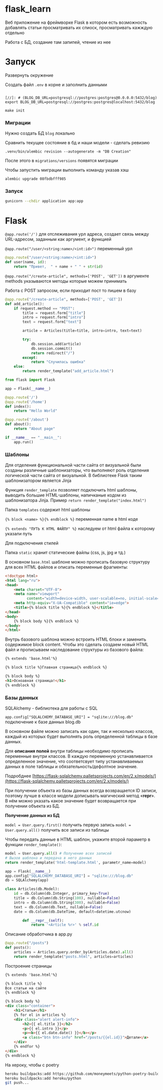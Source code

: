 # flask_learn

Веб приложение на фреймворке Flask в котором есть возможность добавлять статьи
просматривать их спиоск, просматривать кажждую отдельно

Работа с БД, создание там запипей, чтение из нее


# Запуск 
Развернуть окружение

Создать файл `.env` в корне и заполнить данными

```

[//]: # (BLOG_DB_URL=postgresql://postgres:postgres@0.0.0.0:5432/blog)
export BLOG_DB_URL=postgresql://postgres:postgres@localhost:5432/blog
```

```
make init
```

### Миграции

Нужно создать БД `blog` локально

Сравнить текущее состояние в бд и наши модели - сделать ревизию
```
.venv/bin/alembic revision --autogenerate -m "DB Creation"
```
После этого в `migrations/versions` появятся миграции

Чтобы запустить миграции выполнить команду указав хэш
```
alembic upgrade 08fbdbfff985
```

### Запуск

```bash
gunicorn --chdir application app:app
```

# Flask

`@app.route('/')`  для отслеживания урл адреса, создает связь между URL-адресом, заданным как аргумент, и функцией

`@app.route("/user/<string:name>/<int:id>")` переменный урл

```python
@app.route("/user/<string:name>/<int:id>")
def user(name, id):
    return "Привет,  " + name + " " + str(id)
```

`@app.route("/create-article", methods=['POST', 'GET'])` в аргументе methods указываются методы которые можем принимать

Работа с POST запросом, если приходит пост то пишем в базу

```python
@app.route("/create-article", methods=['POST', 'GET'])
def add_article():
    if request.method == "POST":
        title = request.form["title"]
        intro = request.form["intro"]
        text = request.form["text"]

        article = Articles(title=title, intro=intro, text=text)

        try:
            db.session.add(article)
            db.session.commit()
            return redirect("/")
        except:
            return "Случилась ошибка"
    else:
        return render_template("add_article.html")
```

```python
from flask import Flask

app = Flask(__name__)

@app.route('/')
@app.route('/home')
def index():
    return "Hello World"

@app.route('/about')
def about():
    return "About page"

if __name__ == "__main__":
    app.run()
```

### **Шаблоны**

Для отделения функциональной части сайта от визуальной были созданы различные шаблонизаторы, что выполняют роль отделения логической части сайта от визуальной. В библиотеке Flask таким шаблонизатором является Jinja

Функция `render_template` позволяет подключить html шаблоны, выводить большие HTML-шаблоны, напичканые кодом из шаблонизатора Jinja. Пример `return render_template("index.html")`

Папка `templates` содержит html шаблоны 

`{% block <name> %}{% endblock %}`  переменная name в html коде

`{% extends "ПУТЬ К HTML ФАЙЛУ" %}` наследуем от html файла к которому указали путь

Для подключения стилей

Папка `static` хранит статические файлы (css, js, jpg и тд.)

В основном `base.html` шаблоне можно прописать базовую структуру для всех HTML файлов и описать переменные фрагменты:

```html
<!doctype html>
<html lang="ru">
<head>
    <meta charset="UTF-8">
    <meta name="viewport"
          content="width=device-width, user-scalable=no, initial-scale=1.0, maximum-scale=1.0, minimum-scale=1.0">
    <meta http-equiv="X-UA-Compatible" content="ie=edge">
    <title>{% block title %}{% endblock %}</title>
</head>
<body>
    {% block body %}{% endblock %}
</body>
</html>
```

Внутрь базового шаблона можно встроить HTML блоки и заменить содержимое block content. Чтобы это сделать создаем новый HTML файл и прописываем наследование структуры из базового файла:

```html
{% extends 'base.html'%}

{% block title %}Главная страница{% endblock %}

{% block body %}
<h1>Осноавная страница!</h1>
{% endblock %}
```

### **Базы данных**

SQLAlchemy - библиотека для работы с SQL 

`app.config["SQLALCHEMY_DATABASE_URI"] = "sqlite:///blog.db"` подключение к базе данных blog.db

В основном файле можно записать как один, так и несколько классов, каждый из которых будет выполнять роль определенной таблицы в базе данных.

Для **описания полей** внутри таблицы необходимо прописать переменные внутри классов. В каждую переменную устанавливается определенное значение, что соответсвует типу устанавливаемых данных в поле таблицы и обязательность/дефолтное значение.

Подробднее [https://flask-sqlalchemy.palletsprojects.com/en/2.x/models/](https://flask-sqlalchemy.palletsprojects.com/en/2.x/models/)

При получении объекта из базы данных всегда возвращается ID записи, поэтому лучше в классе модели дописывать магический метод «__repr__». В нём можно указать какое значение будет возвращается при получении объекта из БД.

**Получение данных из БД**

`model = User.query.first()`  получить первую запись
`model = User.query.all()` получить все записи из таблицы

Чтобы передать данные в HTML шаблон, укажите второй параметр в функции `render_template()`:

```python
model = User.query.all() # Получение всех записей
# Вызов шаблона и передача в него данных
return render_template('html-template.html', parametr_name=model)
```

```python
app = Flask(__name__)
app.config["SQLALCHEMY_DATABASE_URI"] = "sqlite:///blog.db"
db = SQLAlchemy(app)

class Articles(db.Model):
    id = db.Column(db.Integer, primary_key=True)
    title = db.Column(db.String(100), nullable=False)
    intro = db.Column(db.String(300), nullable=False)
    text = db.Column(db.Text, nullable=False)
    date = db.Column(db.DateTime, default=datetime.utcnow)

		def __repr__(self):
			return '<Article %r>' % self.id
```

Описание обработчика в app.py

```python
@app.route("/posts")
def posts():
    articles = Articles.query.order_by(Articles.date).all()
    return render_template("posts.html", articles=articles)
```

Построение страницы 

```html
{% extends 'base.html'%}

{% block title %}
Все статьи на сайте
{% endblock %}

{% block body %}
<div class="container">
    <h1>Статьи</h1>
    {% for el in articles %}
    <div class="alert alert-info">
        <h2>{{ el.title }}</h2>
        <p>{{ el.intro }}</p>
        <p><b>{{ el.date.date() }}</b></p>
        <a class="btn btn-info" href="/posts/{{el.id}}">Детали</a>
    </div>
    {% endfor %}
</div>
{% endblock %}
```

На хероку, чтобы с poetry
```bash
heroku buildpacks:add https://github.com/moneymeets/python-poetry-buildpack.git
heroku buildpacks:add heroku/python
git push...
```